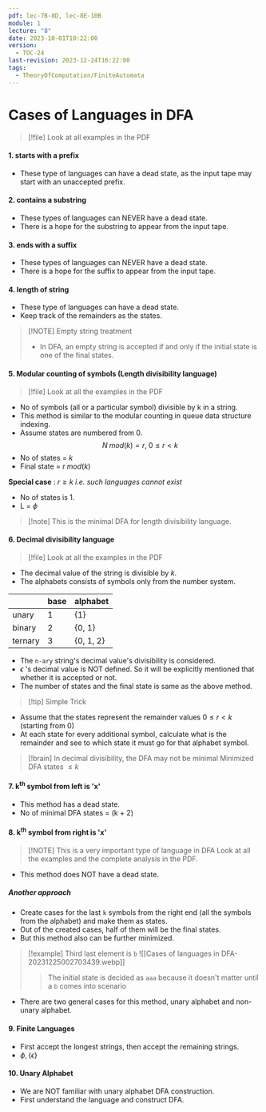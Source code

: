 ```yaml
---
pdf: lec-7B-8D, lec-8E-10B
module: 1
lecture: "8"
date: 2023-10-01T10:22:00
version:
  - TOC-24
last-revision: 2023-12-24T16:22:00
tags:
  - TheoryOfComputation/FiniteAutomata
---
```

# Cases of Languages in DFA
> [!file] Look at all examples in the PDF
#### 1. starts with a prefix
- These type of languages can have a dead state, as the input tape may start with an unaccepted prefix.

#### 2. contains a substring
- These types of languages can NEVER have a dead state.
- There is a hope for the substring to appear from the input tape.

#### 3. ends with a suffix
- These types of languages can NEVER have a dead state.
- There is a hope for the suffix to appear from the input tape.

#### 4. length of string
- These type of languages can have a dead state.
- Keep track of the remainders as the states.

> [!NOTE] Empty string treatment
> - In DFA, an empty string is accepted if and only if the initial state is one of the final states.

#### 5. Modular counting of symbols (Length divisibility language)

> [!file] Look at all the examples in the PDF

- No of symbols (all or a particular symbol) divisible by k in a string.
- This method is similar to the modular counting in queue data structure indexing.
- Assume states are numbered from 0.
$$
N \; mod(k) = r, \; 0 \le r < k
$$
- No of states = $k$
- Final state = $r \;mod(k)$

**Special case** : $r \ge k {}$ *i.e. such languages cannot exist*
- No of states is 1.
- L = ${} \phi {}$

> [!note] This is the minimal DFA for length divisibility language.

#### 6. Decimal divisibility language

> [!file] Look at all the examples in the PDF
- The decimal value of the string is divisible by $k {}$.
- The alphabets consists of symbols only from the number system.

|         	| base 	| alphabet  	|
|---------	|------	|-----------	|
| unary   	| 1    	| {1}       	|
| binary  	| 2    	| {0, 1}    	|
| ternary 	| 3    	| {0, 1, 2} 	|

- The `n-ary` string's decimal value's divisibility is considered.
- ${} \epsilon {}$ 's decimal value is NOT defined. So it will be explicitly mentioned that whether it is accepted or not.
- The number of states and the final state is same as the above method.

> [!tip] Simple Trick
- Assume that the states represent the remainder values ${} 0 \le r < k$ (starting from 0)
- At each state for every additional symbol, calculate what is the remainder and see to which state it must go for that alphabet symbol.

> [!brain] In decimal divisibility, the DFA may not be minimal
> Minimized DFA states $\le k {}$

#### 7. k<sup>th</sup> symbol from left is 'x'
- This method has a dead state.
- No of minimal DFA states = (k + 2)

#### 8. k<sup>th</sup> symbol from right is 'x'

> [!NOTE] This is a very important type of language in DFA
> Look at all the examples and the complete analysis in the PDF.

- This method does NOT have a dead state.
##### Another approach
- Create cases for the last `k` symbols from the right end (all the symbols from the alphabet) and make them as states.
- Out of the created cases, half of them will be the final states.
- But this method also can be further minimized.

> [!example] Third last element is `b`
> ![[Cases of languages in DFA-20231225002703439.webp]]
>> The initial state is decided as `aaa` because it doesn't matter until a `b` comes into scenario

- There are two general cases for this method, unary alphabet and non-unary alphabet.

#### 9. Finite Languages
- First accept the longest strings, then accept the remaining strings.
- ${} \phi, \{ \epsilon \}$ 

#### 10. Unary Alphabet
- We are NOT familiar with unary alphabet DFA construction.
- First understand the language and construct DFA.

